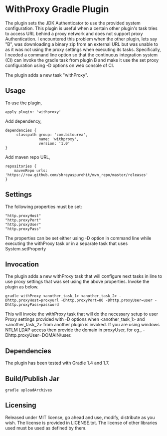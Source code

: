 WithProxy Gradle Plugin
=======================
The plugin sets the JDK Authenticator to use the provided system configuration.
This plugin is useful when a certain other plugin's task tries to access URL behind a proxy network and
does not support proxy Authentication. I encountered this problem when the other plugin, lets say "B", was downloading
a binary zip from an external URL but was unable to as it was not using the proxy settings when executing its
tasks. Specifically, I needed a command line option so that the continuous integration system (CI) can invoke the gradle task
from plugin B and make it use the set proxy configuration using -D options on web console of CI.

The plugin adds a new task "withProxy".

Usage
-----
To use the plugin,

    apply plugin: 'withproxy'

Add dependency,

    dependencies {
         classpath group: 'com.bitourea',
                   name: 'withproxy',
                   version: '1.0'
    }

Add maven repo URL,

    repositories {
        mavenRepo urls: 'https://raw.github.com/shreyaspurohit/mvn_repo/master/releases'
    }

Settings
--------
The following properties must be set:

    "http.proxyHost"
    "http.proxyPort"
    "http.proxyUser"
    "http.proxyPass"

The properties can be set either using -D option in command line while executing the withProxy task or in a separate task that uses System.setProperty

Invocation
----------
The plugin adds a new withProxy task that will configure next tasks in line to use proxy settings that was set using the above properties. Invoke the plugin as below.

    gradle withProxy <another_task_1> <another_task_2> -Dhttp.proxyHost=proxyurl -Dhttp.proxyPort=80 -Dhttp.proxyUser=user -Dhttp.proxyPass=password

This will invoke the withProxy task that will do the necessary setup to user Proxy settings provided with -D options when <another_task_1> and <another_task_2> from
another plugin is invoked. If you are using windows NTLM LDAP access then provide the domain in proxyUser, for eg., -Dhttp.proxyUser=DOMAIN\user.

Dependencies
------------
The plugin has been tested with Gradle 1.4 and 1.7.

Build/Publish Jar
-----------------

	gradle uploadArchives
	
	
Licensing
---------
Released under MIT license, go ahead and use, modify, distribute as you wish. The license is provided in LICENSE.txt. The license of other libraries used must be used as defined by them.
